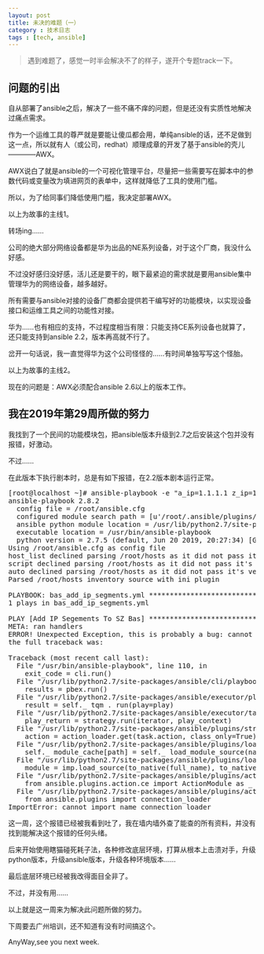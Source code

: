 ```yaml
---
layout: post
title: 未决的难题（一）
category : 技术日志
tags : [tech, ansible]
---
```


>遇到难题了，感觉一时半会解决不了的样子，遂开个专题track一下。
>


## 问题的引出

自从部署了ansible之后，解决了一些不痛不痒的问题，但是还没有实质性地解决过痛点需求。

作为一个运维工具的尊严就是要能让傻瓜都会用，单纯ansible的话，还不足做到这一点，所以就有人（或公司，redhat）顺理成章的开发了基于ansible的壳儿————AWX。

AWX说白了就是ansible的一个可视化管理平台，尽量把一些需要写在脚本中的参数代码或变量改为填进网页的表单中，这样就降低了工具的使用门槛。

所以，为了给同事们降低使用门槛，我决定部署AWX。

以上为故事的主线1。

转场ing……

公司的绝大部分网络设备都是华为出品的NE系列设备，对于这个厂商，我没什么好感。

不过没好感归没好感，活儿还是要干的，眼下最紧迫的需求就是要用ansible集中管理华为的网络设备，越多越好。

所有需要与ansible对接的设备厂商都会提供若干编写好的功能模块，以实现设备接口和运维工具之间的功能性对接。

华为……也有相应的支持，不过程度相当有限：只能支持CE系列设备也就算了，还只能支持到ansible 2.2，版本再高就不行了。

岔开一句话说，我一直觉得华为这个公司怪怪的……有时间单独写写这个怪胎。

以上为故事的主线2。

现在的问题是：AWX必须配合ansible 2.6以上的版本工作。

## 我在2019年第29周所做的努力

我找到了一个民间的功能模块包，把ansible版本升级到2.7之后安装这个包并没有报错，好激动。

不过……

在此版本下执行剧本时，总是有如下报错，在2.2版本剧本运行正常。
<pre class="brush: cpp">
[root@localhost ~]# ansible-playbook -e "a_ip=1.1.1.1 z_ip=1.1.1.2" bas_add_ip_segments.yml -vvv
ansible-playbook 2.8.2
  config file = /root/ansible.cfg
  configured module search path = [u'/root/.ansible/plugins/modules', u'/usr/share/ansible/plugins/modules']
  ansible python module location = /usr/lib/python2.7/site-packages/ansible
  executable location = /usr/bin/ansible-playbook
  python version = 2.7.5 (default, Jun 20 2019, 20:27:34) [GCC 4.8.5 20150623 (Red Hat 4.8.5-36)]
Using /root/ansible.cfg as config file
host_list declined parsing /root/hosts as it did not pass it's verify_file() method
script declined parsing /root/hosts as it did not pass it's verify_file() method
auto declined parsing /root/hosts as it did not pass it's verify_file() method
Parsed /root/hosts inventory source with ini plugin

PLAYBOOK: bas_add_ip_segments.yml *************************************************************************************************************************************************************
1 plays in bas_add_ip_segments.yml

PLAY [Add IP Segements To SZ Bas] *************************************************************************************************************************************************************
META: ran handlers
ERROR! Unexpected Exception, this is probably a bug: cannot import name connection_loader
the full traceback was:

Traceback (most recent call last):
  File "/usr/bin/ansible-playbook", line 110, in <module>
    exit_code = cli.run()
  File "/usr/lib/python2.7/site-packages/ansible/cli/playbook.py", line 123, in run
    results = pbex.run()
  File "/usr/lib/python2.7/site-packages/ansible/executor/playbook_executor.py", line 169, in run
    result = self._ tqm . run(play=play)
  File "/usr/lib/python2.7/site-packages/ansible/executor/task_queue_manager.py", line 249, in run
    play_return = strategy.run(iterator, play_context)
  File "/usr/lib/python2.7/site-packages/ansible/plugins/strategy/linear.py", line 245, in run
    action = action_loader.get(task.action, class_only=True)
  File "/usr/lib/python2.7/site-packages/ansible/plugins/loader.py", line 558, in get
    self._ module_cache[path] = self._ load_module_source(name, path)
  File "/usr/lib/python2.7/site-packages/ansible/plugins/loader.py", line 536, in _ load_module_source
    module = imp.load_source(to_native(full_name), to_native(path), module_file)
  File "/usr/lib/python2.7/site-packages/ansible/plugins/action/ce_config.py", line 27, in <module>
    from ansible.plugins.action.ce import ActionModule as _ ActionModule
  File "/usr/lib/python2.7/site-packages/ansible/plugins/action/ce.py", line 28, in <module>
    from ansible.plugins import connection_loader
ImportError: cannot import name connection_loader
</pre>


这一周，这个报错已经被我看到吐了，我在墙内墙外查了能查的所有资料，并没有找到能解决这个报错的任何头绪。

后来开始使用瞎猫碰死耗子法，各种修改底层环境，打算从根本上击溃对手，升级python版本，升级ansible版本，升级各种环境版本……

最后底层环境已经被我改得面目全非了。

不过，并没有用……

以上就是这一周来为解决此问题所做的努力。

下周要去广州培训，还不知道有没有时间搞这个。

AnyWay,see you next week.
